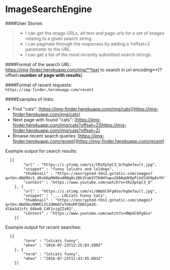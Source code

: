 # ImageSearchEngine  

####User Stories  
> * I can get the image URLs, alt text and page urls for a set of images relating to a given search string.  
> * I can paginate through the responses by adding a ?offset=2 parameter to the URL.  
> * I can get a list of the most recently submitted search strings.  

####Format of the search URL:  
    https://img-finder.herokuapp.com/img/**text to search in url encoding**\[?offset=**number of page with results**\]

####Format of recent requests:  
		`https://img-finder.herokuapp.com/recent`
		
####Examples of links:  
* Find "cats": [https://img-finder.herokuapp.com/img/cats](https://img-finder.herokuapp.com/img/cats)
* Next page with found "cats": [https://img-finder.herokuapp.com/img/cats?offset=2](https://img-finder.herokuapp.com/img/cats?offset=2)
* Browse recent search queries: [https://img-finder.herokuapp.com/recent](https://img-finder.herokuapp.com/recent)

Example output for cearch results:  
```
  [{
		"url" : "https://i.ytimg.com/vi/tRzXptpC3_U/hqdefault.jpg",
		"snippet" : "funny lolcats and loldogs",
		"thumbnail" : "https://encrypted-tbn2.gstatic.com/images?q=tbn:ANd9GcS_dKvb6pMA0bod00g0v1Bk3YakSY7H4HYwpu268AqUK8pPiSdlUh9pEnYh",
		"context" : "https://www.youtube.com/watch?v=tRzXptpC3_U"
	}, {
		"url" : "https://i.ytimg.com/vi/dWpGC6Fg0io/hqdefault.jpg",
		"snippet" : "... LOLCats Funny Cats",
		"thumbnail" : "https://encrypted-tbn1.gstatic.com/images?q=tbn:ANd9GcRNMCLSl2dHm87xTU6uMFZD0Jym2E-4lAaSdJzfc_6OkeB_CdF1vjgZZsR2",
		"context" : "https://www.youtube.com/watch?v=dWpGC6Fg0io"
	}]
```  

Example output for recent searches:  
```
  [{
		"term" : "lolcats funny",
		"when" : "2016-07-23T12:25:03.580Z"
	}, {
		"term" : "lolcats funny",
		"when" : "2016-07-23T11:43:45.083Z"
	}]
```  
